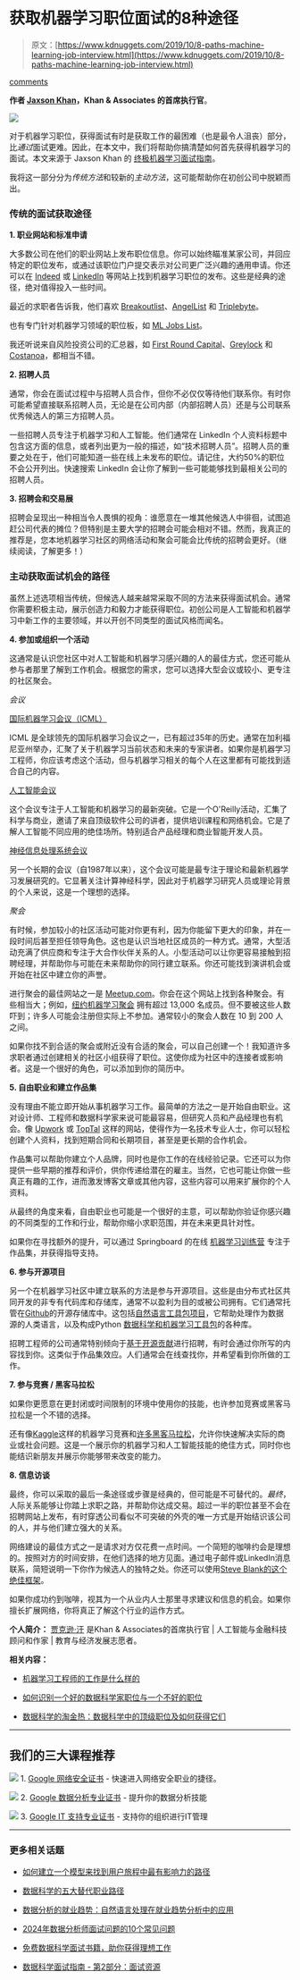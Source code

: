# 获取机器学习职位面试的8种途径

> 原文：[https://www.kdnuggets.com/2019/10/8-paths-machine-learning-job-interview.html](https://www.kdnuggets.com/2019/10/8-paths-machine-learning-job-interview.html)

[comments](#comments)

**作者 [Jaxson Khan](https://www.linkedin.com/in/jaxson/)，Khan & Associates 的首席执行官**。

![](../Images/a47ea83dbc6da9c2d7c3ee626c92d1e6.png)

对于机器学习职位，获得面试有时是获取工作的最困难（也是最令人沮丧）部分，比*通过*面试更难。因此，在本文中，我们将帮助你搞清楚如何首先获得机器学习的面试。本文来源于 Jaxson Khan 的 [终极机器学习面试指南](https://www.springboard.com/resources/guides/machine-learning-interviews-guide/)。

我将这一部分分为*传统方法*和较新的*主动方法*，这可能帮助你在初创公司中脱颖而出。

### 传统的面试获取途径

**1\. 职业网站和标准申请**

大多数公司在他们的职业网站上发布职位信息。你可以始终瞄准某家公司，并回应特定的职位发布，或通过该职位门户提交表示对公司更广泛兴趣的通用申请。你还可以在 [Indeed](https://www.indeed.com/) 或 [LinkedIn](https://www.linkedin.com/) 等网站上找到机器学习职位的发布。这些是经典的途径，绝对值得投入一些时间。

最近的求职者告诉我，他们喜欢 [Breakoutlist](https://breakoutlist.com/)、[AngelList](https://angel.co/) 和 [Triplebyte](https://triplebyte.com/)。

也有专门针对机器学习领域的职位板，如 [ML Jobs List](https://mljobslist.com/jobs/)。

我还听说来自风险投资公司的汇总器，如 [First Round Capital](https://firstround.com/talent/)、[Greylock](https://www.greylock.com/careers/) 和 [Costanoa](http://www.ventureloop.com/costanoa/)，都相当不错。

**2\. 招聘人员**

通常，你会在面试过程中与招聘人员合作，但你不必仅仅等待他们联系你。有时你可能希望直接联系招聘人员，无论是在公司内部（内部招聘人员）还是与公司联系优秀候选人的第三方招聘人员。

一些招聘人员专注于机器学习和人工智能。他们通常在 LinkedIn 个人资料标题中包含这方面的信息，或者列出更为一般的描述，如“技术招聘人员”。招聘人员的重要之处在于，他们可能知道一些在线上未发布的职位。请记住，大约50%的职位不会公开列出。快速搜索 LinkedIn 会让你了解到一些可能能够找到最相关公司的招聘人员。

**3\. 招聘会和交易展**

招聘会呈现出一种相当令人畏惧的视角：谁愿意在一堆其他候选人中徘徊，试图追赶公司代表的摊位？但特别是主要大学的招聘会可能会相对不错。然而，我真正的推荐是，您本地机器学习社区的网络活动和聚会可能会比传统的招聘会更好。（继续阅读，了解更多！）

### 主动获取面试机会的路径

虽然上述选项相当传统，但候选人越来越常采取不同的方法来获得面试机会。通常你需要积极主动，展示创造力和毅力才能获得职位。初创公司是人工智能和机器学习中新工作的主要领域，并以开创不同类型的面试风格而闻名。

**4. 参加或组织一个活动**

这通常是认识您社区中对人工智能和机器学习感兴趣的人的最佳方式，您还可能从参与者那里了解到工作机会。根据您的需求，您可以选择大型会议或较小、更专注的社区聚会。

*会议*

[国际机器学习会议（ICML）](https://icml.cc/)

ICML 是全球领先的国际机器学习会议之一，已有超过35年的历史。通常在加利福尼亚州举办，汇聚了关于机器学习当前状态和未来的专家讲者。如果你是机器学习工程师，你应该考虑这个活动，但与机器学习相关的每个人在这里都有可能找到适合自己的内容。

[人工智能会议](https://conferences.oreilly.com/artificial-intelligence/ai-ny)

这个会议专注于人工智能和机器学习的最新突破。它是一个O'Reilly活动，汇集了科学与商业，邀请了来自顶级软件公司的讲者，提供培训课程和网络机会。它是了解人工智能不同应用的绝佳场所。特别适合产品经理和商业智能开发人员。

[神经信息处理系统会议](https://nips.cc/)

另一个长期的会议（自1987年以来），这个会议可能是最专注于理论和最新机器学习发展研究的。它显著关注计算神经科学，因此对于机器学习研究人员或理论背景的个人来说，这是一个理想的选择。

*聚会*

有时候，参加较小的社区活动可能对你更有利，因为你能留下更大的印象，并在一段时间后甚至担任领导角色。这也是认识当地社区成员的一种方式。通常，大型活动充满了供应商和专注于大合作伙伴关系的人。小型活动可以让你更容易接触到招聘经理，并帮助你与可能在未来帮助你的同行建立联系。你还可能找到演讲机会或开始在社区中建立你的声誉。

进行聚会的最佳网站之一是 [Meetup.com](http://meetup.com)。你会在这个网站上找到各种聚会。有些相当大；例如，[纽约机器学习聚会](https://www.meetup.com/NYC-Machine-Learning/) 拥有超过 13,000 名成员。但不要被这些人数吓到；许多人可能会注册但实际上不参加。通常较小的聚会人数在 10 到 200 人之间。

如果你找不到合适的聚会或附近没有合适的聚会，可以自己创建一个！我知道许多求职者通过创建相关的社区小组获得了职位。这使你成为社区中的连接者或影响者。这是一个很好的角色，可以添加到你的简历中。

**5\. 自由职业和建立作品集**

没有理由不能立即开始从事机器学习工作。最简单的方法之一是开始自由职业。这对设计师、工程师和数据科学家来说可能最容易，但研究人员和产品经理也有机会。像 [Upwork](https://www.upwork.com/) 或 [TopTal](https://www.toptal.com/) 这样的网站，使得作为一名技术专业人士，你可以轻松创建个人资料，找到短期合同和长期项目，甚至是更长期的合作机会。

作品集可以帮助你建立个人品牌，同时也是你工作的在线经验记录。它还可以为你提供一些早期的推荐和评价，供你传递给潜在的雇主。当然，它也可能让你做一些真正有趣的工作，进而激发博客文章或其他内容，这些内容可以用来扩展你的个人资料。

从最终的角度来看，自由职业也可能是一个很好的主意，可以帮助你验证你感兴趣的不同类型的工作和行业，帮助你缩小求职范围，并在未来更具针对性。

如果你在寻找额外的提升，可以通过 Springboard 的在线 [机器学习训练营](https://www.springboard.com/workshops/ai-machine-learning-career-track/) 专注于作品集，并获得指导支持。

**6\. 参与开源项目**

另一个在机器学习社区中建立联系的方法是参与开源项目。这些是由分布式社区共同开发的非专有代码库和存储库，通常不以盈利为目的或被公司拥有。它们通常托管在[Github](https://github.com/)的开源存储库中。这包括[自然语言工具包项目](http://www.nltk.org/)，它帮助处理作为数据源的人类语言，以及构成Python [数据科学和机器学习工具包](/2015/06/top-20-python-machine-learning-open-source-projects.html)的各种库。

招聘工程师的公司通常特别倾向于[基于开源贡献](https://hackernoon.com/how-to-land-a-job-using-open-source-3f5b2744a3d4)进行招聘，有时会通过你所写的内容找到你。这类似于作品集效应。人们通常会在线查找你，并希望看到你所做的工作。

**7\. 参与竞赛 / 黑客马拉松**

如果你更愿意在更封闭或时间限制的环境中使用你的技能，也许参加竞赛或黑客马拉松是一个不错的选择。

还有像[Kaggle](https://www.kaggle.com/c/machine-learning-competition-ut)这样的机器学习竞赛和[许多黑客马拉松](https://www.machinehack.com/)，允许你快速解决实际的商业或社会问题。这是一个展示你的机器学习和人工智能技能的绝佳方式，同时你也能结识新朋友并展示你能够带来改变的能力。

**8\. 信息访谈**

最终，你可以采取的最后一条途径或步骤是经典的，但可能是不可替代的。*最终*，人际关系能够让你踏上求职之路，并帮助你达成交易。超过一半的职位甚至不会在招聘网站上发布，有时穿透公司看似不可突破的外壳的唯一方式是开始结识该公司的人，并与他们建立强大的关系。

网络建设的最佳方式之一是请求对方仅花费一点时间。一个简短的咖啡约会是理想的。按照对方的时间安排，在他们选择的地方见面。通过电子邮件或LinkedIn消息联系，简短说明一下你作为候选人的独特之处。你还可以使用[Steve Blank的这个绝佳框架](https://steveblank.com/2013/08/12/how-to-get-meetings-with-people-too-busy-to-see-you/)。

如果你成功约到咖啡，视其为一个从业内人士那里寻求建议和信息的机会。如果你擅长扩展网络，你将真正了解这个行业的运作方式。

**个人简介：** [贾克逊·汗](https://www.linkedin.com/in/jaxson/) 是Khan & Associates的首席执行官 | 人工智能与金融科技顾问和作家 | 教育与经济发展志愿者。

**相关内容：**

+   [机器学习工程师的工作是什么样的](https://www.kdnuggets.com/2019/07/machine-learning-engineering-job.html)

+   [如何识别一个好的数据科学家职位与一个不好的职位](https://www.kdnuggets.com/2019/04/recognize-good-data-scientist-job-from-bad.html)

+   [数据科学的淘金热：数据科学中的顶级职位及如何获得它们](https://www.kdnuggets.com/2019/01/top-jobs-data-science.html)

* * *

## 我们的三大课程推荐

![](../Images/0244c01ba9267c002ef39d4907e0b8fb.png) 1\. [Google 网络安全证书](https://www.kdnuggets.com/google-cybersecurity) - 快速进入网络安全职业的捷径。

![](../Images/e225c49c3c91745821c8c0368bf04711.png) 2\. [Google 数据分析专业证书](https://www.kdnuggets.com/google-data-analytics) - 提升你的数据分析技能

![](../Images/0244c01ba9267c002ef39d4907e0b8fb.png) 3\. [Google IT 支持专业证书](https://www.kdnuggets.com/google-itsupport) - 支持你的组织进行IT管理

* * *

### 更多相关话题

+   [如何建立一个模型来找到用户旅程中最有影响力的路径](https://www.kdnuggets.com/2022/09/objectiv-build-model-impactful-paths-user-journeys.html)

+   [数据科学的五大替代职业路径](https://www.kdnuggets.com/5-top-data-science-alternative-career-paths)

+   [数据分析的就业趋势：自然语言处理在就业趋势分析中的应用](https://www.kdnuggets.com/job-trends-in-data-analytics-nlp-for-job-trend-analysis)

+   [2024年数据分析师面试问题的10个常见问题](https://www.kdnuggets.com/10-data-analyst-interview-questions-to-land-a-job-in-2024)

+   [免费数据科学面试书籍，助你获得理想工作](https://www.kdnuggets.com/free-data-science-interview-book-to-land-your-dream-job)

+   [数据科学面试指南 - 第2部分：面试资源](https://www.kdnuggets.com/2022/04/data-science-interview-guide-part-2-interview-resources.html)

